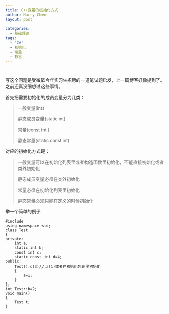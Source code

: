 ```yaml
---
title: C++变量的初始化方式
author: Harry Chen
layout: post

categories:
  - 基础理论
tags:
  - 'C#'
  - 初始化
  - 常量
  - 静态
---
```

# 

  写这个问题是受微软今年实习生招聘的一道笔试题启发，上一篇博客好像提到了。之前还真没细想过这些事情。

  首先把需要初始化的成员变量分为几类：

> 一般变量(int)
>
> 静态成员变量(static int)
>
> 常量(const int )
>
> 静态常量(static const int)

  对应的初始化方式是：

> 一般变量可以在初始化列表里或者构造函数里初始化，不能直接初始化或者类外初始化
>
> 静态成员变量必须在类外初始化
>
> 常量必须在初始化列表里初始化
>
> 静态常量必须只能在定义的时候初始化

  举一个简单的例子

    #include 
    using namespace std;
    class Test
    {
    private:
        int a;
        static int b;
        const int c;
        static const int d=4;
    public:
        Test():c(3)//,a(1)或者在初始化列表里初始化
        {
            a=1;
        }
    };
    int Test::b=2;
    void main()
    {
        Test t;
    }
